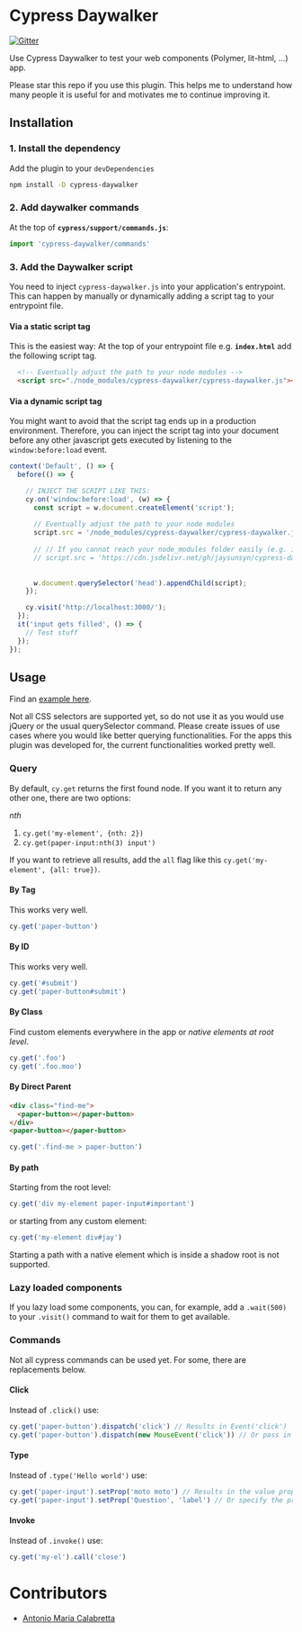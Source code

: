 # Cypress Daywalker
[![Gitter](https://img.shields.io/gitter/room/DAVFoundation/DAV-Contributors.svg?style=flat-square)](https://gitter.im/cypress-daywalker)

Use Cypress Daywalker to test your web components (Polymer, lit-html, ...) app.

Please star this repo if you use this plugin. This helps me to understand how many people it is useful for and motivates me to continue improving it.

## Installation

### 1. Install the dependency
Add the plugin to your `devDependencies`

```bash
npm install -D cypress-daywalker
```
### 2. Add daywalker commands
At the top of **`cypress/support/commands.js`**:
```js
import 'cypress-daywalker/commands'
```

### 3. Add the Daywalker script
You need to inject `cypress-daywalker.js` into your application's entrypoint. This can happen by manually or dynamically adding a script tag to your entrypoint file.

#### Via a static script tag
This is the easiest way: At the top of your entrypoint file e.g. **`index.html`** add the following script tag.

```html
  <!-- Eventually adjust the path to your node modules -->
  <script src="./node_modules/cypress-daywalker/cypress-daywalker.js"></script>
```

#### Via a dynamic script tag
You might want to avoid that the script tag ends up in a production environment. Therefore, you can inject the script tag into your document before any other javascript gets executed by listening to the `window:before:load` event.

```javascript
context('Default', () => {
  before(() => {

    // INJECT THE SCRIPT LIKE THIS:
    cy.on('window:before:load', (w) => {
      const script = w.document.createElement('script');
      
      // Eventually adjust the path to your node modules
      script.src = '/node_modules/cypress-daywalker/cypress-daywalker.js';
      
      // // If you cannot reach your node_modules folder easily (e.g. in a Java application), try to load it via a cdn.
      // script.src = 'https://cdn.jsdelivr.net/gh/jaysunsyn/cypress-daywalker@0.1.1/cypress-daywalker.js';
      
      
      w.document.querySelector('head').appendChild(script);
    });

    cy.visit('http://localhost:3000/');
  });
  it('input gets filled', () => {
    // Test stuff
  });
});
```

## Usage
Find an [example here](https://github.com/JaySunSyn/cypress-daywalker/blob/master/example/).

Not all CSS selectors are supported yet, so do not use it as you would use jQuery or the usual querySelector command. Please create issues of use cases where you would like better querying functionalities. For the apps this plugin was developed for, the current functionalities worked pretty well.

### Query
By default, `cy.get` returns the first found node. If you want it to return any other one, there are two options: 

*nth*
1. `cy.get('my-element', {nth: 2})`
2. `cy.get(paper-input:nth(3) input')`

If you want to retrieve all results, add the `all`  flag like this `cy.get('my-element', {all: true})`.

#### By Tag

This works very well.

```js
cy.get('paper-button')
```

#### By ID

This works very well.

```js
cy.get('#submit')
cy.get('paper-button#submit')
```

#### By Class

Find custom elements everywhere in the app or *native elements at root level*.

```js
cy.get('.foo')
cy.get('.foo.moo')
```

#### By Direct Parent

```html
<div class="find-me">
  <paper-button></paper-button>
</div>
<paper-button></paper-button>
```

```js
cy.get('.find-me > paper-button')
```

#### By path

Starting from the root level:

```js
cy.get('div my-element paper-input#important')
```

or starting from any custom element:

```js
cy.get('my-element div#jay')
```

Starting a path with a native element which is inside a shadow root is not supported.

### Lazy loaded components
If you lazy load some components, you can, for example, add a `.wait(500)` to your `.visit()` command to wait for them to get available.

### Commands
Not all cypress commands can be used yet. For some, there are replacements below.

#### Click

Instead of `.click()` use:

```js
cy.get('paper-button').dispatch('click') // Results in Event('click')
cy.get('paper-button').dispatch(new MouseEvent('click')) // Or pass in any other event
```

#### Type

Instead of `.type('Hello world')` use:

```js
cy.get('paper-input').setProp('moto moto') // Results in the value property gets set
cy.get('paper-input').setProp('Question', 'label') // Or specify the property name
```

#### Invoke

Instead of `.invoke()` use:

```js
cy.get('my-el').call('close')
```

# Contributors
- [Antonio Maria Calabretta](https://github.com/amcalabretta)
